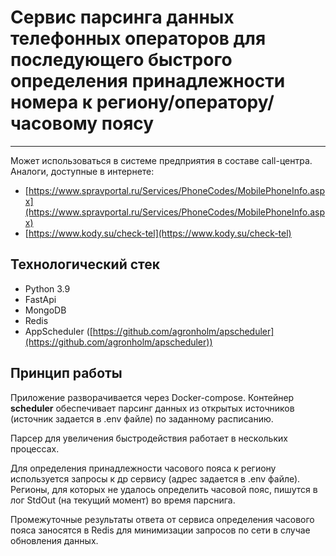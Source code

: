 # Сервис парсинга данных телефонных операторов для последующего быстрого определения принадлежности номера к региону/оператору/часовому поясу

---
Может использоваться в системе предприятия в составе call-центра.
Аналоги, доступные в интернете:
- [https://www.spravportal.ru/Services/PhoneCodes/MobilePhoneInfo.aspx](https://www.spravportal.ru/Services/PhoneCodes/MobilePhoneInfo.aspx)
- [https://www.kody.su/check-tel](https://www.kody.su/check-tel)

## Технологический стек
- Python 3.9
- FastApi
- MongoDB
- Redis
- AppScheduler ([https://github.com/agronholm/apscheduler](https://github.com/agronholm/apscheduler))

## Принцип работы
Приложение разворачивается через Docker-compose.
Контейнер **scheduler** обеспечивает парсинг данных из открытых источников (источник задается в .env файле)
по заданному расписанию.

Парсер для увеличения быстродействия работает в нескольких процессах.

Для определения принадлежности часового пояса к региону используется запросы к др сервису (адрес задается в .env файле).
Регионы, для которых не удалось определить часовой пояс, пишутся в лог StdOut (на текущий момент) во время парснига.

Промежуточные результаты ответа от сервиса определения часового пояса заносятся в Redis для минимизации запросов по сети в случае обновления данных.
